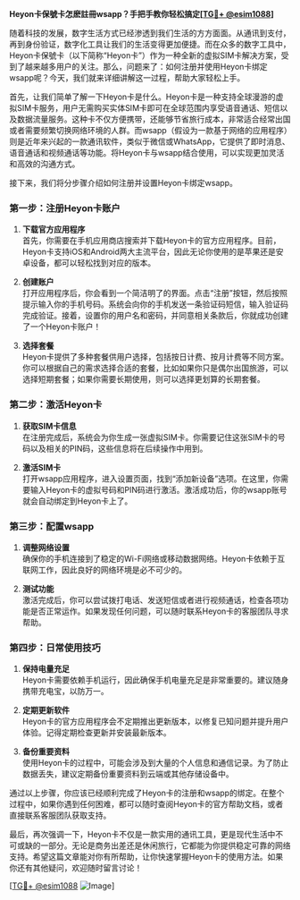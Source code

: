 **Heyon卡保號卡怎麽註冊wsapp？手把手教你轻松搞定[[TG💪+ @esim1088](https://t.me/s/esim1088)]**

随着科技的发展，数字生活方式已经渗透到我们生活的方方面面。从通讯到支付，再到身份验证，数字化工具让我们的生活变得更加便捷。而在众多的数字工具中，Heyon卡保號卡（以下简称“Heyon卡”）作为一种全新的虚拟SIM卡解决方案，受到了越来越多用户的关注。那么，问题来了：如何注册并使用Heyon卡绑定wsapp呢？今天，我们就来详细讲解这一过程，帮助大家轻松上手。

首先，让我们简单了解一下Heyon卡是什么。Heyon卡是一种支持全球漫游的虚拟SIM卡服务，用户无需购买实体SIM卡即可在全球范围内享受语音通话、短信以及数据流量服务。这种卡不仅方便携带，还能够节省旅行成本，非常适合经常出国或者需要频繁切换网络环境的人群。而wsapp（假设为一款基于网络的应用程序）则是近年来兴起的一款通讯软件，类似于微信或WhatsApp，它提供了即时消息、语音通话和视频通话等功能。将Heyon卡与wsapp结合使用，可以实现更加灵活和高效的沟通方式。

接下来，我们将分步骤介绍如何注册并设置Heyon卡绑定wsapp。

### 第一步：注册Heyon卡账户

1. **下载官方应用程序**  
   首先，你需要在手机应用商店搜索并下载Heyon卡的官方应用程序。目前，Heyon卡支持iOS和Android两大主流平台，因此无论你使用的是苹果还是安卓设备，都可以轻松找到对应的版本。

2. **创建账户**  
   打开应用程序后，你会看到一个简洁明了的界面。点击“注册”按钮，然后按照提示输入你的手机号码。系统会向你的手机发送一条验证码短信，输入验证码完成验证。接着，设置你的用户名和密码，并同意相关条款后，你就成功创建了一个Heyon卡账户！

3. **选择套餐**  
   Heyon卡提供了多种套餐供用户选择，包括按日计费、按月计费等不同方案。你可以根据自己的需求选择合适的套餐，比如如果你只是偶尔出国旅游，可以选择短期套餐；如果你需要长期使用，则可以选择更划算的长期套餐。

### 第二步：激活Heyon卡

1. **获取SIM卡信息**  
   在注册完成后，系统会为你生成一张虚拟SIM卡。你需要记住这张SIM卡的号码以及相关的PIN码，这些信息将在后续操作中用到。

2. **激活SIM卡**  
   打开wsapp应用程序，进入设置页面，找到“添加新设备”选项。在这里，你需要输入Heyon卡的虚拟号码和PIN码进行激活。激活成功后，你的wsapp账号就会自动绑定到Heyon卡上了。

### 第三步：配置wsapp

1. **调整网络设置**  
   确保你的手机连接到了稳定的Wi-Fi网络或移动数据网络。Heyon卡依赖于互联网工作，因此良好的网络环境是必不可少的。

2. **测试功能**  
   激活完成后，你可以尝试拨打电话、发送短信或者进行视频通话，检查各项功能是否正常运作。如果发现任何问题，可以随时联系Heyon卡的客服团队寻求帮助。

### 第四步：日常使用技巧

1. **保持电量充足**  
   Heyon卡需要依赖手机运行，因此确保手机电量充足是非常重要的。建议随身携带充电宝，以防万一。

2. **定期更新软件**  
   Heyon卡的官方应用程序会不定期推出更新版本，以修复已知问题并提升用户体验。记得定期检查更新并安装最新版本。

3. **备份重要资料**  
   使用Heyon卡的过程中，可能会涉及到大量的个人信息和通信记录。为了防止数据丢失，建议定期备份重要资料到云端或其他存储设备中。

通过以上步骤，你应该已经顺利完成了Heyon卡的注册和wsapp的绑定。在整个过程中，如果你遇到任何困难，都可以随时查阅Heyon卡的官方帮助文档，或者直接联系客服团队获取支持。

最后，再次强调一下，Heyon卡不仅是一款实用的通讯工具，更是现代生活中不可或缺的一部分。无论是商务出差还是休闲旅行，它都能为你提供稳定可靠的网络支持。希望这篇文章能对你有所帮助，让你快速掌握Heyon卡的使用方法。如果你还有其他疑问，欢迎随时留言讨论！

[[TG💪+ @esim1088](https://t.me/s/esim1088) ![Image](https://i.postimg.cc/4NQfJmqS/Snipaste-2025-05-13-00-14-12.png)]